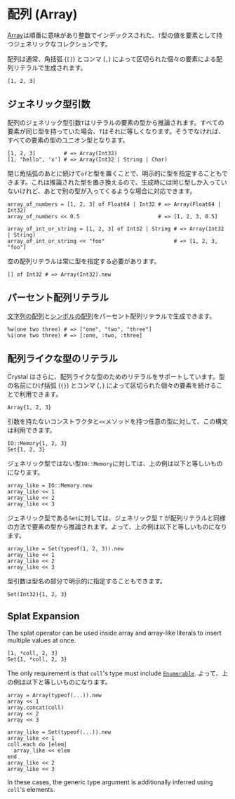 # 配列 (Array)

[Array](https://crystal-lang.org/api/Array.html)は順番に意味があり整数でインデックスされた、`T`型の値を要素として持つジェネリックなコレクションです。

配列は通常、角括弧 (`[]`) とコンマ (`,`) によって区切られた個々の要素による配列リテラルで生成されます。

```crystal
[1, 2, 3]
```

## ジェネリック型引数

配列のジェネリック型引数`T`はリテラルの要素の型から推論されます。すべての要素が同じ型を持っていた場合、`T`はそれに等しくなります。そうでなければ、すべての要素の型のユニオン型となります。

```crystal
[1, 2, 3]         # => Array(Int32)
[1, "hello", 'x'] # => Array(Int32 | String | Char)
```

閉じ角括弧のあとに続けて`of`と型を置くことで、明示的に型を指定することもできます。これは推論された型を置き換えるので、生成時には同じ型しか入っていないけれど、あとで別の型が入ってくるような場合に対応できます。

```crystal
array_of_numbers = [1, 2, 3] of Float64 | Int32 # => Array(Float64 | Int32)
array_of_numbers << 0.5                         # => [1, 2, 3, 0.5]

array_of_int_or_string = [1, 2, 3] of Int32 | String # => Array(Int32 | String)
array_of_int_or_string << "foo"                      # => [1, 2, 3, "foo"]
```

空の配列リテラルは常に型を指定する必要があります。

```crystal
[] of Int32 # => Array(Int32).new
```

## パーセント配列リテラル

[文字列の配列](./string.md#percent-string-array-literal)と[シンボルの配列](./symbol.md#percent-symbol-array-literal)をパーセント配列リテラルで生成できます。

```crystal
%w(one two three) # => ["one", "two", "three"]
%i(one two three) # => [:one, :two, :three]
```

## 配列ライクな型のリテラル

Crystal はさらに、配列ライクな型のためのリテラルをサポートしています。型の名前にひげ括弧 (`{}`) とコンマ (`,`) によって区切られた個々の要素を続けることで利用できます。

```crystal
Array{1, 2, 3}
```

引数を持たないコンストラクタと`<<`メソッドを持つ任意の型に対して、この構文は利用できます。

```crystal
IO::Memory{1, 2, 3}
Set{1, 2, 3}
```

ジェネリック型ではない型`IO::Memory`に対しては、上の例は以下と等しいものになります。

```crystal
array_like = IO::Memory.new
array_like << 1
array_like << 2
array_like << 3
```

ジェネリック型である`Set`に対しては、ジェネリック型 `T` が配列リテラルと同様の方法で要素の型から推論されます。よって、上の例は以下と等しいものになります。

```crystal
array_like = Set(typeof(1, 2, 3)).new
array_like << 1
array_like << 2
array_like << 3
```

型引数は型名の部分で明示的に指定することもできます。

```crystal
Set(Int32){1, 2, 3}
```

## Splat Expansion

The splat operator can be used inside array and array-like literals to insert multiple values at once.

```crystal
[1, *coll, 2, 3]
Set{1, *coll, 2, 3}
```

The only requirement is that `coll`'s type must include [`Enumerable`](https://crystal-lang.org/api/Enumerable.html). よって、上の例は以下と等しいものになります。

```crystal
array = Array(typeof(...)).new
array << 1
array.concat(coll)
array << 2
array << 3

array_like = Set(typeof(...)).new
array_like << 1
coll.each do |elem|
  array_like << elem
end
array_like << 2
array_like << 3
```

In these cases, the generic type argument is additionally inferred using `coll`'s elements.
